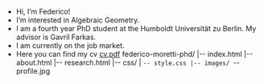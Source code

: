 - Hi, I’m Federico!
- I’m interested in Algebraic Geometry.
- I am a fourth year PhD student at the Humboldt Universität zu Berlin. My advisor is Gavril Farkas.
- I am currently on the job market.
- Here you can find my cv [cv.pdf](https://github.com/fedemoretti20/fedemoretti20/files/13663549/cv.pdf)
federico-moretti-phd/
|-- index.html
|-- about.html
|-- research.html
|-- css/
|   `-- style.css
|-- images/
    `-- profile.jpg


<!---
fedemoretti20/fedemoretti20 is a ✨ special ✨ repository because its `README.md` (this file) appears on your GitHub profile.
You can click the Preview link to take a look at your changes.
--->

